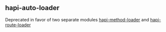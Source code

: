 ## hapi-auto-loader

Deprecated in favor of two separate modules [hapi-method-loader](https://github.com/firstandthird/hapi-method-loader) and [hapi-route-loader](https://github.com/firstandthird/hapi-route-loader)
